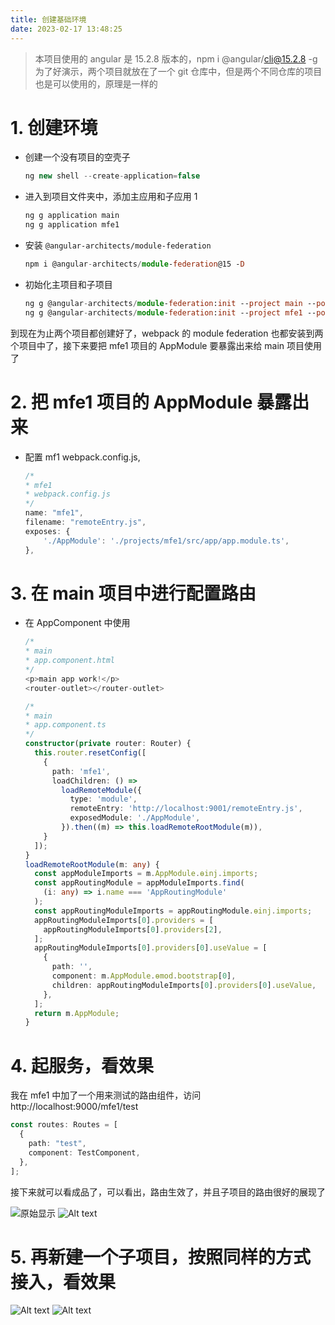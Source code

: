```yaml
---
title: 创建基础环境
date: 2023-02-17 13:48:25
---
```


> 本项目使用的 angular 是 15.2.8 版本的，npm i @angular/cli@15.2.8 -g
> 为了好演示，两个项目就放在了一个 git 仓库中，但是两个不同仓库的项目也是可以使用的，原理是一样的

# 1. 创建环境

- 创建一个没有项目的空壳子

  ```typescript
  ng new shell --create-application=false
  ```

- 进入到项目文件夹中，添加主应用和子应用 1

  ```typescript
  ng g application main
  ng g application mfe1
  ```

- 安装 `@angular-architects/module-federation`

  ```typescript
  npm i @angular-architects/module-federation@15 -D
  ```

- 初始化主项目和子项目

  ```typescript
  ng g @angular-architects/module-federation:init --project main --port 9000
  ng g @angular-architects/module-federation:init --project mfe1 --port 9001
  ```

到现在为止两个项目都创建好了，webpack 的 module federation 也都安装到两个项目中了，接下来要把 mfe1 项目的 AppModule 要暴露出来给 main 项目使用了

# 2. 把 mfe1 项目的 AppModule 暴露出来

- 配置 mf1 webpack.config.js,

  ```typescript
  /*
  * mfe1
  * webpack.config.js
  */
  name: "mfe1",
  filename: "remoteEntry.js",
  exposes: {
      './AppModule': './projects/mfe1/src/app/app.module.ts',
  },
  ```

# 3. 在 main 项目中进行配置路由

- 在 AppComponent 中使用

  ```typescript
  /*
  * main
  * app.component.html
  */
  <p>main app work!</p>
  <router-outlet></router-outlet>

  /*
  * main
  * app.component.ts
  */
  constructor(private router: Router) {
    this.router.resetConfig([
      {
        path: 'mfe1',
        loadChildren: () =>
          loadRemoteModule({
            type: 'module',
            remoteEntry: 'http://localhost:9001/remoteEntry.js',
            exposedModule: './AppModule',
          }).then((m) => this.loadRemoteRootModule(m)),
      }
    ]);
  }
  loadRemoteRootModule(m: any) {
    const appModuleImports = m.AppModule.ɵinj.imports;
    const appRoutingModule = appModuleImports.find(
      (i: any) => i.name === 'AppRoutingModule'
    );
    const appRoutingModuleImports = appRoutingModule.ɵinj.imports;
    appRoutingModuleImports[0].providers = [
      appRoutingModuleImports[0].providers[2],
    ];
    appRoutingModuleImports[0].providers[0].useValue = [
      {
        path: '',
        component: m.AppModule.ɵmod.bootstrap[0],
        children: appRoutingModuleImports[0].providers[0].useValue,
      },
    ];
    return m.AppModule;
  }
  ```

# 4. 起服务，看效果

我在 mfe1 中加了一个用来测试的路由组件，访问 http://localhost:9000/mfe1/test

```typescript
const routes: Routes = [
  {
    path: "test",
    component: TestComponent,
  },
];
```

接下来就可以看成品了，可以看出，路由生效了，并且子项目的路由很好的展现了

![原始显示](https://cdn.jsdelivr.net/gh/darkeering/CDN@0.2/blog/module-federation/init-show.png) ![Alt text](https://cdn.jsdelivr.net/gh/darkeering/CDN@0.2/blog/module-federation/init-element.png)

# 5. 再新建一个子项目，按照同样的方式接入，看效果

![Alt text](https://cdn.jsdelivr.net/gh/darkeering/CDN@0.2/blog/module-federation/init-show2.png) ![Alt text](https://cdn.jsdelivr.net/gh/darkeering/CDN@0.2/blog/module-federation/init-element2.png)